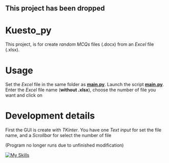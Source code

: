 ## This project has been dropped

# Kuesto_py
This project, is for create *random MCQs* files (.docx) from an *Excel* file (.xlsx).

# Usage
Set the *Excel* file in the same folder as **[main.py](main.py)**. Launch the script **[main.py](main.py)**. Enter the *Excel* file name (**without .xlsx**), choose the number of file you want and click on

# Development details
First the GUI is create with *TKinter*. You have one *Text input* for set the file name, and a *Scrollbar* for select the number of file

(Program no longer runs due to unfinished modification)

[![My Skills](https://skillicons.dev/icons?i=py,idea,github,&theme=light)](https://skillicons.dev)
